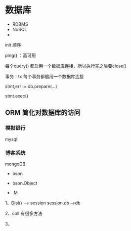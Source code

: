# 数据库

- RDBMS
- NoSQL
- 


init 顺序

ping() ：高可用

每个query() 都启用一个数据库连接，所以执行完之后要close()

事务：tx
    每个事务都启用一个数据库连接
    
stmt,err := db.prepare(...)

stmt.exec()


## ORM 简化对数据库的访问

### 模拟银行
mysql


### 博客系统
mongoDB

- bson

- bson.Object

- .M

1、Dial() ——> session
session.db——>db

2、coll 有很多方法

3、